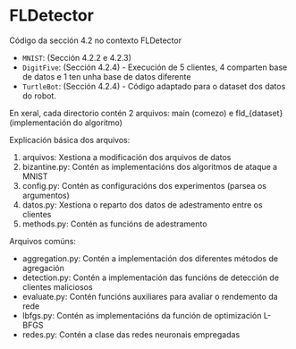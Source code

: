 # FLDetector

Código da sección 4.2 no contexto FLDetector
  - `MNIST`: (Sección 4.2.2 e 4.2.3)
  - `DigitFive`: (Sección 4.2.4) - Execución de 5 clientes, 4 comparten base de datos e 1 ten unha base de datos diferente
  - `TurtleBot`: (Sección 4.2.4) - Código adaptado para o dataset dos datos do robot.

En xeral, cada directorio contén 2 arquivos: main (comezo) e fld_{dataset} (implementación do algoritmo)

Explicación básica dos arquivos:
1. arquivos: Xestiona a modificación dos arquivos de datos
2. bizantine.py: Contén as implementacións dos algoritmos de ataque a MNIST
3. config.py: Contén as configuracións dos experimentos (parsea os argumentos)
4. datos.py: Xestiona o reparto dos datos de adestramento entre os clientes
5. methods.py: Contén as funcións de adestramento


Arquivos comúns:
- aggregation.py: Contén a implementación dos diferentes métodos de agregación
- detection.py: Contén a implementación das funcións de detección de clientes maliciosos
- evaluate.py: Contén funcións auxiliares para avaliar o rendemento da rede
- lbfgs.py: Contén as implementacións da función de optimización L-BFGS
- redes.py: Contén a clase das redes neuronais empregadas